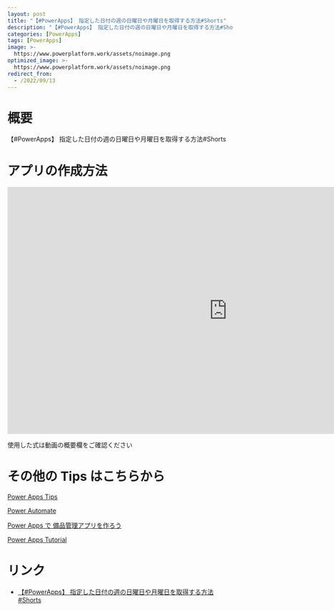```yaml
---
layout: post
title: "【#PowerApps】 指定した日付の週の日曜日や月曜日を取得する方法#Shorts"
description: "【#PowerApps】 指定した日付の週の日曜日や月曜日を取得する方法#Shortsを動画で分かりやすく解説"
categories: [PowerApps]
tags: [PowerApps]
image: >-
  https://www.powerplatform.work/assets/noimage.png
optimized_image: >-
  https://www.powerplatform.work/assets/noimage.png
redirect_from:
  - /2022/09/13
---
```



#  概要

【#PowerApps】 指定した日付の週の日曜日や月曜日を取得する方法#Shorts


# アプリの作成方法

<iframe width="983" height="553" src="https://www.youtube.com/embed/FMYTZsogTc8" title="YouTube video player" frameborder="0" allow="accelerometer; autoplay; clipboard-write; encrypted-media; gyroscope; picture-in-picture" allowfullscreen></iframe>


使用した式は動画の概要欄をご確認ください


# その他の Tips はこちらから

[Power Apps Tips](https://www.youtube.com/watch?v=VrAQf3JQ7yM&list=PLVhFi1fb3DqakSLVMn22DDcySXh9jtzi- )


[Power Automate](https://www.youtube.com/watch?v=-YnJYT0ASEM&list=PLVhFi1fb3Dqbzic6GieqnLFgD3aTj-eHA)


[Power Apps で 備品管理アプリを作ろう](https://www.youtube.com/playlist?list=PLVhFi1fb3DqZM3HKb8Hea6XEL96990Fyn)


[Power Apps Tutorial](https://www.youtube.com/playlist?list=PLVhFi1fb3DqalxpL974VvAJvV4iWoSbe_)


# リンク


- [【#PowerApps】 指定した日付の週の日曜日や月曜日を取得する方法#Shorts](https://www.youtube.com/watch?v=FMYTZsogTc8)

